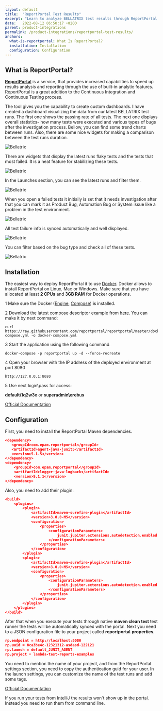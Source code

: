 ```yaml
---
layout: default
title:  "ReportPortal Test Results"
excerpt: "Learn to analyze BELLATRIX test results through ReportPortal."
date:   2022-08-12 06:50:17 +0200
parent: product-integrations
permalink: /product-integrations/reportportal-test-results/
anchors:
  what-is-reportportal: What Is ReportPortal?
  installation: Installation
  configuration: Configuration
---
```

What is ReportPortal?
-------
**[ReportPortal](http://reportportal.io/)** is a service, that provides increased capabilities to speed up results analysis and reporting through the use of built-in analytic features. ReportPortal is a great addition to the Continuous Integration and Continuous Testing process.

The tool gives you the capability to create custom dashboards. I have created a dashboard visualizing the data from our latest BELLATRIX test runs. The first one shows the passing rate of all tests. The next one displays overall statistics- how many tests were executed and various types of bugs after the investigation process. Bellow, you can find some trend charts between runs. Also, there are some nice widgets for making a comparison between the test runs duration. 

![Bellatrix](images/reportportal-configurable-dashboards.png)

There are widgets that display the latest runs flaky tests and the tests that most failed. It is a neat feature for stabilizing these tests.

![Bellatrix](images/reportportal-configurable-dashboards2.png)

In the Launches section, you can see the latest runs and filter them.

![Bellatrix](images/reportportal-all-launches.png)

When you open a failed tests it initially is set that it needs investigation after that you can mark it as Product Bug, Automation Bug or System issue like a problem in the test environment.

![Bellatrix](images/report-portal-investigation.png)

All test failure info is synced automatically and well displayed.

![Bellatrix](images/report-portal-errors-visualisation.png)

You can filter based on the bug type and check all of these tests.

![Bellatrix](images/reportportal-filters.png)


Installation
------------------
The easiest way to deploy ReportPortal it to use [Docker](https://docs.docker.com/). Docker allows to install ReportPortal on Linux, Mac or Windows. Make sure that you have allocated at least **2 CPUs** and **3GB RAM** for Docker operations.

1 Make sure the Docker ([Engine](https://docs.docker.com/engine/installation/), [Compose](https://docs.docker.com/compose/install/)) is installed.

2 Download the latest compose descriptor example from [here](https://github.com/reportportal/reportportal/blob/master/docker-compose.yml). You can make it by next command:

```
curl https://raw.githubusercontent.com/reportportal/reportportal/master/docker-compose.yml -o docker-compose.yml
```

3 Start the application using the following command:

```
docker-compose -p reportportal up -d --force-recreate
```

4 Open your browser with the IP address of the deployed environment at port 8080

```
http://127.0.0.1:8080
```

5 Use next login\pass for access:

**default\1q2w3e** or **superadmin\erebus**

[Official Documentation](http://reportportal.io/docs/Installation-steps)

Configuration
-------------
First, you need to install the ReportPortal Maven dependencies.
```json
<dependency>
   <groupId>com.epam.reportportal</groupId>
   <artifactId>agent-java-junit5</artifactId>
   <version>5.1.5</version>
</dependency>
<dependency>
    <groupId>com.epam.reportportal</groupId>
    <artifactId>logger-java-logback</artifactId>
    <version>5.1.1</version>
</dependency>
```
Also, you need to add their plugin:
```json
<build>
    <plugins>
        <plugin>
            <artifactId>maven-surefire-plugin</artifactId>
            <version>3.0.0-M5</version>
            <configuration>
                <properties>
                    <configurationParameters>
                        junit.jupiter.extensions.autodetection.enabled = true
                    </configurationParameters>
                </properties>
            </configuration>
        </plugin>
        <plugin>
            <artifactId>maven-surefire-plugin</artifactId>
            <version>3.0.0-M5</version>
            <configuration>
                <properties>
                    <configurationParameters>
                        junit.jupiter.extensions.autodetection.enabled = true
                    </configurationParameters>
                </properties>
            </configuration>
        </plugin>
    </plugins>
</build>
```
After that when you execute your tests through native **maven clean test** test runner the tests will be automatically synced with the portal. Next you need to a JSON configuration file to your project called **reportportal.properties**.
```json
rp.endpoint = http://localhost:8080
rp.uuid = 8ca3be4c-12321312-asdasd-122121
rp.launch = default_JUNIT_AGENT
rp.project = lambda-test-reports-examples
```
You need to mention the name of your project, and from the ReportPortal settings section, you need to copy the authentication guid for your user. In the launch settings, you can customize the name of the test runs and add some tags.

[Official Documentation](https://reportportal.io/installation)

If you run your tests from IntelliJ the results won't show up in the portal. Instead you need to run them from command line.